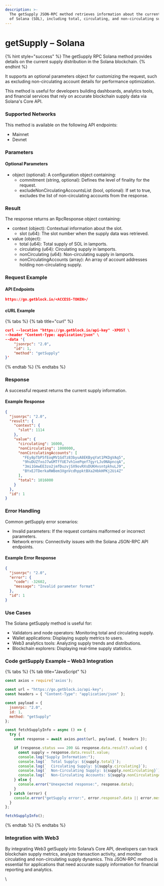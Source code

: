 ```yaml
---
description: >-
  The getSupply JSON-RPC method retrieves information about the current supply
  of Solana (SOL), including total, circulating, and non-circulating supplies.
---
```


# getSupply – Solana

{% hint style="success" %}
The getSupply RPC Solana method provides details on the current supply distribution in the Solana blockchain.
{% endhint %}

It supports an optional parameters object for customizing the request, such as excluding non-circulating account details for performance optimization.

This method is useful for developers building dashboards, analytics tools, and financial services that rely on accurate blockchain supply data via Solana's Core API.

### Supported Networks

This method is available on the following API endpoints:

* Mainnet
* Devnet

### Parameters

#### Optional Parameters

* object (optional): A configuration object containing:
  * commitment (string, optional): Defines the level of finality for the request.
  * excludeNonCirculatingAccountsList (bool, optional): If set to true, excludes the list of non-circulating accounts from the response.

### Result

The response returns an RpcResponse object containing:

* context (object): Contextual information about the slot.
  * slot (u64): The slot number when the supply data was retrieved.
* value (object):
  * total (u64): Total supply of SOL in lamports.
  * circulating (u64): Circulating supply in lamports.
  * nonCirculating (u64): Non-circulating supply in lamports.
  * nonCirculatingAccounts (array): An array of account addresses holding non-circulating supply.

### Request Example

#### API Endpoints

```json
https://go.getblock.io/<ACCESS-TOKEN>/
```

#### cURL Example

{% tabs %}
{% tab title="curl" %}
```json
curl --location "https://go.getblock.io/api-key" -XPOST \
--header "Content-Type: application/json" \
--data '{
    "jsonrpc": "2.0",
    "id": 1,
    "method": "getSupply"
}'
```
{% endtab %}
{% endtabs %}

### Response

A successful request returns the current supply information.

#### Example Response

```json
{
  "jsonrpc": "2.0",
  "result": {
    "context": {
      "slot": 1114
    },
    "value": {
      "circulating": 16000,
      "nonCirculating": 1000000,
      "nonCirculatingAccounts": [
        "FEy8pTbP5fEoqMV1GdTz83byuA8EKByqYat1PKDgVAq5",
        "9huDUZfxoJ7wGMTffUE7vh1xePqef7gyrLJu9NApncqA",
        "3mi1GmwEE3zo2jmfDuzvjSX9ovRXsDUKHvsntpkhuLJ9",
        "BYxEJTDerkaRWBem3XgnVcdhppktBXa2HbkHPKj2Ui4Z"
      ],
      "total": 1016000
    }
  },
  "id": 1
}
```

### Error Handling

Common getSupply error scenarios:

* Invalid parameters: If the request contains malformed or incorrect parameters.
* Network errors: Connectivity issues with the Solana JSON-RPC API endpoints.

#### Example Error Response

```json
{
  "jsonrpc": "2.0",
  "error": {
    "code": -32602,
    "message": "Invalid parameter format"
  },
  "id": 1
}
```

### Use Cases

The Solana getSupply method is useful for:

* Validators and node operators: Monitoring total and circulating supply.
* Wallet applications: Displaying supply metrics to users.
* Web3 analytics tools: Analyzing supply trends and distributions.
* Blockchain explorers: Displaying real-time supply statistics.

### Code getSupply Example – Web3 Integration

{% tabs %}
{% tab title="JavaScript" %}
```javascript
const axios = require('axios');

const url = "https://go.getblock.io/api-key"; 
const headers = { "Content-Type": "application/json" };

const payload = {
  jsonrpc: "2.0",
  id: 1,
  method: "getSupply"
};

const fetchSupplyInfo = async () => {
  try {
    const response = await axios.post(url, payload, { headers });

    if (response.status === 200 && response.data.result?.value) {
      const supply = response.data.result.value;
      console.log("Supply Information:");
      console.log(`  Total Supply: ${supply.total}`);
      console.log(`  Circulating Supply: ${supply.circulating}`);
      console.log(`  Non-Circulating Supply: ${supply.nonCirculating}`);
      console.log(`  Non-Circulating Accounts: ${supply.nonCirculatingAccounts.join(', ') || 'N/A'}`);
    } else {
      console.error("Unexpected response:", response.data);
    }
  } catch (error) {
    console.error("getSupply error:", error.response?.data || error.message);
  }
};

fetchSupplyInfo();

```
{% endtab %}
{% endtabs %}

### Integration with Web3

By integrating Web3 getSupply into Solana’s Core API, developers can track blockchain supply metrics, analyze transaction activity, and monitor circulating and non-circulating supply dynamics. This JSON-RPC method is essential for applications that need accurate supply information for financial reporting and analytics.

\
